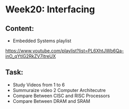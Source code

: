 # Week20: Interfacing
## Content:
- Embedded Systems playlist

https://www.youtube.com/playlist?list=PL6XhtJWb6Qa-inO_qYtlG2RkZV7itreUX

## Task:
- Study Videos from 1 to 6
- Summuraize video 2 Computer Architecutre
- Compare Between CISC and RISC Processors
- Compare Between DRAM and SRAM 

